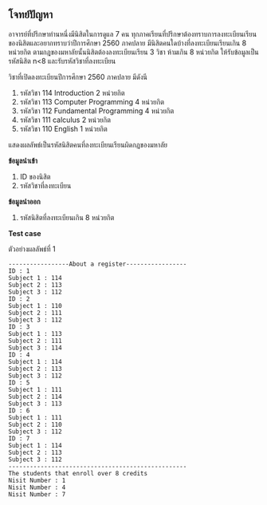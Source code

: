 ## โจทย์ปัญหา

อาจารย์ที่ปรึกษาท่านหนึ่งมีนิสิตในการดูแล 7 คน ทุกภาคเรียนที่ปรึกษาต้องทราบการลงทะเบียนเรียนของนิสิตและอยากทราบว่าปีการศึกษา 2560 ภาคปลาย มีนิสิตคนใดบ้างที่ลงทะเบียนเรียนเกิน 8 หน่วยกิต ตามกฎของมหาลัยนั้นนิสิตต้องลงทะเบียนเรียน 3 วิชา ห้ามเกิน 8 หน่วยกิต ให้รับข้อมูลเป็นรหัสนิสิต n<8 และรับรหัสวิชาที่ลงทะเบียน

วิชาที่เปิดลงทะเบียนปีการศึกษา 2560 ภาคปลาย มีดังนี
1.	รหัสวิชา 114  Introduction 2 หน่วยกิต
2.	รหัสวิชา 113  Computer Programming 4 หน่วยกิต
3.	รหัสวิชา 112  Fundamental Programming 4 หน่วยกิต
4.	รหัสวิชา 111  calculus 2 หน่วยกิต
5.	รหัสวิชา 110  English 1 หน่วยกิต

แสดงผลลัพธ์เป็นรหัสนิสิตคนที่ลงทะเบียนเรียนผิดกฎของมหาลัย

**ข้อมูลนำเข้า**
1. ID ของนิสิต
2. รหัสวิชาที่ลงทะเบียน



**ข้อมูลนำออก**
1. รหัสนิสิตที่ลงทะเบียนเกิน 8 หน่วยกิต



**Test case**

ตัวอย่างผลลัพธ์ที่ 1
```
-----------------About a register-----------------
ID : 1
Subject 1 : 114
Subject 2 : 113
Subject 3 : 112
ID : 2
Subject 1 : 110
Subject 2 : 111
Subject 3 : 112
ID : 3
Subject 1 : 113
Subject 2 : 111
Subject 3 : 114
ID : 4
Subject 1 : 114
Subject 2 : 113
Subject 3 : 112
ID : 5
Subject 1 : 111
Subject 2 : 114
Subject 3 : 113
ID : 6
Subject 1 : 111
Subject 2 : 110
Subject 3 : 112
ID : 7
Subject 1 : 114
Subject 2 : 113
Subject 3 : 112
--------------------------------------------------
The students that enroll over 8 credits
Nisit Number : 1
Nisit Number : 4
Nisit Number : 7
```
